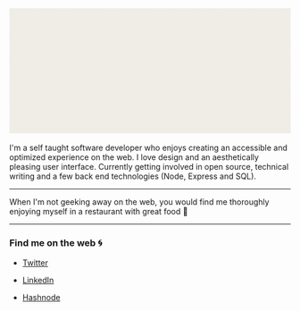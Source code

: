 

<img src="ijeomaemeruwa.gif" alt="ijeoma emeruwa gif" />

I'm a self taught software developer who enjoys creating an accessible and optimized experience on the web. I love design and an aesthetically pleasing user interface. Currently getting involved in open source, technical writing and a few back end technologies (Node, Express and SQL).

---

When I'm not geeking away on the web, you would find me thoroughly enjoying myself in a restaurant with great food :herb: 

---

### Find me on the web :cyclone: 

* [Twitter]("https://twitter.com/ijeomaemeruwa")

* [LinkedIn]("https://linkedin/in/ijeoma-emeruwa)

* [Hashnode]("https://helloijeoma.hashnode.dev/")
